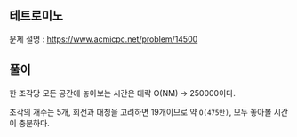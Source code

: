 ## 테트로미노

문제 설명 : https://www.acmicpc.net/problem/14500

## 풀이

한 조각당 모든 공간에 놓아보는 시간은 대략 O(NM) -> 250000이다.

조각의 개수는 5개, 회전과 대칭을 고려하면 19개이므로 약 `O(475만)`, 모두 놓아볼 시간이 충분하다.